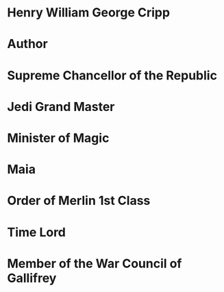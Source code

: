 # Henry William George Cripp
# Author
# Supreme Chancellor of the Republic
# Jedi Grand Master
# Minister of Magic
# Maia
# Order of Merlin 1st Class
# Time Lord
# Member of the War Council of Gallifrey

